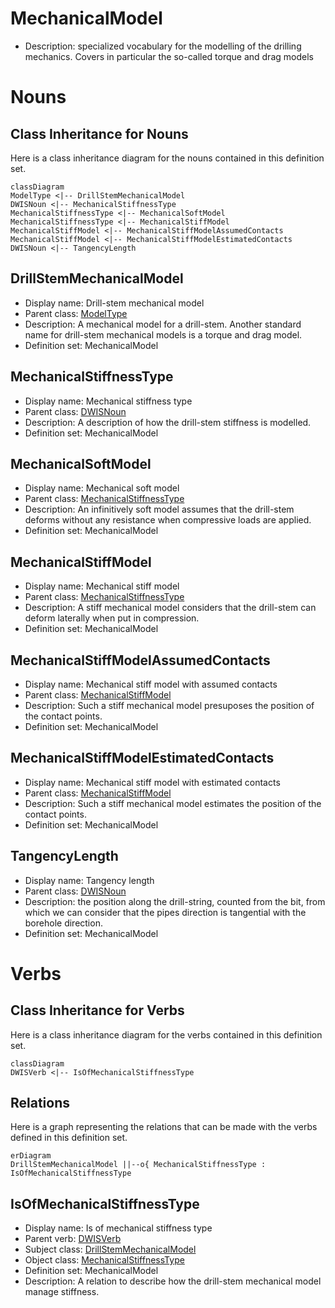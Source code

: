 # MechanicalModel<!-- DEFINITION SET HEADER -->
- Description: 
specialized vocabulary for the modelling of the drilling mechanics. Covers in particular the so-called torque and drag models

# Nouns
## Class Inheritance for Nouns
Here is a class inheritance diagram for the nouns contained in this definition set.
```mermaid
classDiagram
ModelType <|-- DrillStemMechanicalModel
DWISNoun <|-- MechanicalStiffnessType
MechanicalStiffnessType <|-- MechanicalSoftModel
MechanicalStiffnessType <|-- MechanicalStiffModel
MechanicalStiffModel <|-- MechanicalStiffModelAssumedContacts
MechanicalStiffModel <|-- MechanicalStiffModelEstimatedContacts
DWISNoun <|-- TangencyLength
```
## DrillStemMechanicalModel <!-- NOUN -->
- Display name: Drill-stem mechanical model
- Parent class: [ModelType](./Model.md#ModelType)
- Description: 
A mechanical model for a drill-stem. Another standard name for drill-stem mechanical models is a torque and drag model.
- Definition set: MechanicalModel
## MechanicalStiffnessType <!-- NOUN -->
- Display name: Mechanical stiffness type
- Parent class: [DWISNoun](./DWISSemantics.md#DWISNoun)
- Description: 
A description of how the drill-stem stiffness is modelled.
- Definition set: MechanicalModel
## MechanicalSoftModel <!-- NOUN -->
- Display name: Mechanical soft model
- Parent class: [MechanicalStiffnessType](./MechanicalModel.md#MechanicalStiffnessType)
- Description: 
An infinitively soft model assumes that the drill-stem deforms without any resistance when compressive loads are applied.
- Definition set: MechanicalModel
## MechanicalStiffModel <!-- NOUN -->
- Display name: Mechanical stiff model
- Parent class: [MechanicalStiffnessType](./MechanicalModel.md#MechanicalStiffnessType)
- Description: 
A stiff mechanical model considers that the drill-stem can deform laterally when put in compression.
- Definition set: MechanicalModel
## MechanicalStiffModelAssumedContacts <!-- NOUN -->
- Display name: Mechanical stiff model with assumed contacts
- Parent class: [MechanicalStiffModel](./MechanicalModel.md#MechanicalStiffModel)
- Description: 
Such a stiff mechanical model presuposes the position of the contact points.
- Definition set: MechanicalModel
## MechanicalStiffModelEstimatedContacts <!-- NOUN -->
- Display name: Mechanical stiff model with estimated contacts
- Parent class: [MechanicalStiffModel](./MechanicalModel.md#MechanicalStiffModel)
- Description: 
Such a stiff mechanical model estimates the position of the contact points.
- Definition set: MechanicalModel
## TangencyLength <!-- NOUN -->
- Display name: Tangency length
- Parent class: [DWISNoun](./DWISSemantics.md#DWISNoun)
- Description: 
the position along the drill-string, counted from the bit, from which we can consider that the pipes direction is tangential with the borehole direction.
- Definition set: MechanicalModel
# Verbs
## Class Inheritance for Verbs
Here is a class inheritance diagram for the verbs contained in this definition set.
```mermaid
classDiagram
DWISVerb <|-- IsOfMechanicalStiffnessType
```
## Relations
Here is a graph representing the relations that can be made with the verbs defined in this definition set.
```mermaid
erDiagram
DrillStemMechanicalModel ||--o{ MechanicalStiffnessType : IsOfMechanicalStiffnessType
```
## IsOfMechanicalStiffnessType <!-- VERB -->
- Display name: Is of mechanical stiffness type
- Parent verb: [DWISVerb](./DWISSemantics.md#DWISVerb)
- Subject class: [DrillStemMechanicalModel](./MechanicalModel.md#DrillStemMechanicalModel)
- Object class: [MechanicalStiffnessType](./MechanicalModel.md#MechanicalStiffnessType)
- Definition set: MechanicalModel
- Description: 
A relation to describe how the drill-stem mechanical model manage stiffness.
